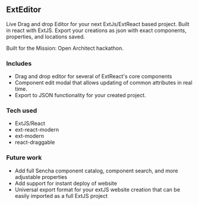 ## ExtEditor

Live Drag and drop Editor for your next ExtJs/ExtReact based project. Built in react with ExtJS. Export your creations as json with exact components, properties, and locations saved.

Built for the Mission: Open Architect hackathon.

### Includes

- Drag and drop editor for several of ExtReact's core components
- Component edit modal that allows updating of common attributes in real time.
- Export to JSON functionality for your created project.

### Tech used

- ExtJS/React
- ext-react-modern
- ext-modern
- react-draggable

### Future work

- Add full Sencha component catalog, component search, and more adjustable properties
- Add support for instant deploy of website
- Universal export format for your extJS website creation that can be easily imported as a full ExtJS project
